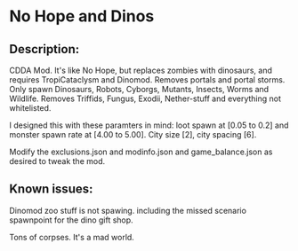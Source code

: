 # No Hope and Dinos

## Description:

CDDA Mod. It's like No Hope, but replaces zombies with dinosaurs, and requires TropiCataclysm and Dinomod. Removes portals and portal storms. Only spawn Dinosaurs, Robots, Cyborgs, Mutants, Insects, Worms and Wildlife. Removes Triffids, Fungus, Exodii, Nether-stuff and everything not whitelisted.

I designed this with these paramters in mind: loot spawn at [0.05 to 0.2] and monster spawn rate at [4.00 to 5.00]. City size [2], city spacing [6].

Modify the exclusions.json and modinfo.json and game_balance.json as desired to tweak the mod.

## Known issues: 

Dinomod zoo stuff is not spawing. including the missed scenario spawnpoint for the dino gift shop.

Tons of corpses. It's a mad world.

